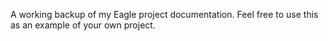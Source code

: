 A working backup of my Eagle project documentation. Feel free to use this as an example of your own project.
